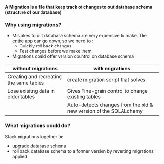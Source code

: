 **A Migration is a file that keep track of changes to out database schema (structure of our database)**
### Why using migrations?
+ Mistakes to out database schema are very expensive to make. The entire app can go down, so we need to :
  + Quickly roll back changes
  + Test changes before we make them
+ Migrations could offer version countrol on database schema

|             without migrations          |           with migrations         |
|-----------------------------------------|-----------------------------------|
|Creating and recreating the same tables  |create migration script that solves|           |in database even for minor changes.      | differences between the old & new versions|
|Lose exisitng data in older tables       |Gives Fine-grain control to change existing tables|
|                                         | Auto-detects changes from the old & new version of the SQLALchemy|
### What migrations could do?
Stack migrations together to:
+ upgrade database schema
+ roll back database schema to a former version by reverting migrations applied
